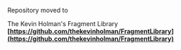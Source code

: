Repository moved to 

The Kevin Holman's Fragment Library **[https://github.com/thekevinholman/FragmentLibrary](https://github.com/thekevinholman/FragmentLibrary)**